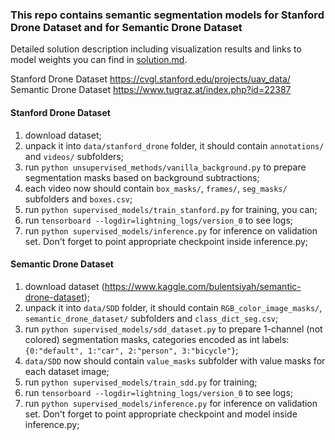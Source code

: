 ### This repo contains semantic segmentation models for Stanford Drone Dataset and for Semantic Drone Dataset

Detailed solution description including visualization results and links to model weights you can find in [solution.md](solution.md).

Stanford Drone Dataset https://cvgl.stanford.edu/projects/uav_data/   
Semantic Drone Dataset https://www.tugraz.at/index.php?id=22387

#### Stanford Drone Dataset

1. download dataset;
2. unpack it into `data/stanford_drone` folder, it should contain `annotations/` and `videos/` subfolders;
3. run `python unsupervised_methods/vanilla_background.py` to prepare segmentation masks based on background subtractions;
4. each video now should contain `box_masks/`, `frames/`, `seg_masks/` subfolders and `boxes.csv`;
5. run `python supervised_models/train_stanford.py` for training, you can;
6. run `tensorboard --logdir=lightning_logs/version_0` to see logs;
7. run `python supervised_models/inference.py` for inference on validation set. Don't forget to point appropriate checkpoint inside inference.py;

#### Semantic Drone Dataset

1. download dataset (https://www.kaggle.com/bulentsiyah/semantic-drone-dataset);
2. unpack it into `data/SDD` folder, it should contain `RGB_color_image_masks/`,  `semantic_drone_dataset/` subfolders and `class_dict_seg.csv`;
3. run `python supervised_models/sdd_dataset.py` to prepare 1-channel (not colored) segmentation masks, categories encoded as int labels: `{0:"default", 1:"car", 2:"person", 3:"bicycle"}`;
4. `data/SDD` now should contain `value_masks` subfolder with value masks for each dataset image;
5. run `python supervised_models/train_sdd.py` for training;
6. run `tensorboard --logdir=lightning_logs/version_0` to see logs;
7. run `python supervised_models/inference.py` for inference on validation set. Don't forget to point appropriate checkpoint and model inside inference.py;